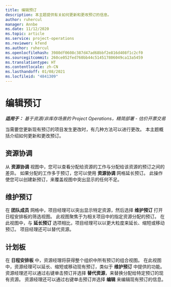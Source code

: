 ```yaml
---
title: 编辑预订
description: 本主题提供有关如何更新和更改预订的信息。
author: ruhercul
manager: Annbe
ms.date: 11/12/2020
ms.topic: article
ms.service: project-operations
ms.reviewer: kfend
ms.author: ruhercul
ms.openlocfilehash: 3980df0608c387d47ad68bbf2e816d408f1c2cf0
ms.sourcegitcommit: 260ce052fed760bb44c514517806049ca13a5459
ms.translationtype: HT
ms.contentlocale: zh-CN
ms.lasthandoff: 01/08/2021
ms.locfileid: "4841309"
---
```

# <a name="edit-bookings"></a>编辑预订

_**适用于：** 基于资源/非库存场景的 Project Operations，精简部署 - 估价开票交易_


当需要您更新现有预订的项目发生更改时，有几种方法可以进行更改。 本主题概括介绍如何更新和更改预订。

## <a name="resource-reconciliation"></a>资源协调

从 **资源协调** 视图中，您可以查看分配给资源的工作与分配给该资源的预订之间的差异。 如果分配的工作多于预订，您可以使用 **资源协调** 网格延长预订。 此操作使您可以创建新预订，来覆盖视图中突出显示的任何不足。

## <a name="maintain-bookings"></a>维护预订

在 **团队成员** 网格中，项目经理可以突出显示特定资源，然后选择 **维护预订** 打开日程安排板的筛选视图。 此视图聚焦于为相关项目中的指定资源分配的预订。 在此视图中，与 **延长预订** 选项相比，项目经理可以以更大粒度来延长、缩短或移动预订。 项目经理还可以替代资源。

## <a name="schedule-board"></a>计划板

在 **日程安排板** 中，资源经理将获得整个组织中所有预订的组合视图。 在此视图中，资源经理可以延长、缩短或移动现有预订，类似于 **维护预订** 中提供的功能。 资源经理还可以通过右键单击预订并选择 **替代资源**，来替换分配给特定预订的现有资源。 资源经理还可以通过右键单击预订并选择 **编辑** 来编辑现有预订的信息。
